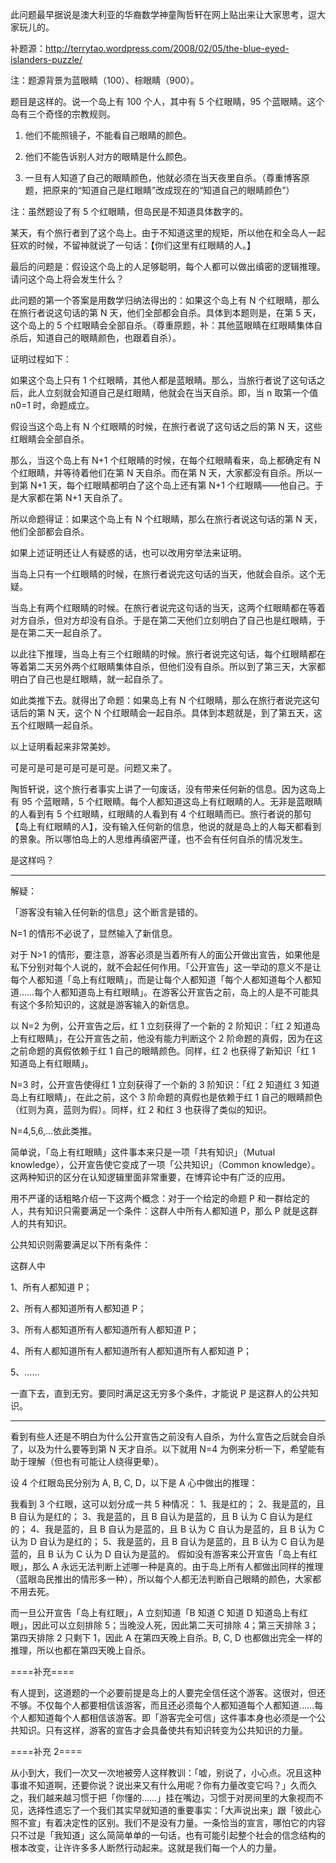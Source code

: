 此问题最早据说是澳大利亚的华裔数学神童陶哲轩在网上贴出来让大家思考，逗大家玩儿的。

补题源：http://terrytao.wordpress.com/2008/02/05/the-blue-eyed-islanders-puzzle/

注：题源背景为蓝眼睛（100）、棕眼睛（900）。

题目是这样的。说一个岛上有 100 个人，其中有 5 个红眼睛，95 个蓝眼睛。这个岛有三个奇怪的宗教规则。

1. 他们不能照镜子，不能看自己眼睛的颜色。

2. 他们不能告诉别人对方的眼睛是什么颜色。

3. 一旦有人知道了自己的眼睛颜色，他就必须在当天夜里自杀。（尊重博客原题，把原来的“知道自己是红眼睛”改成现在的“知道自己的眼睛颜色”）

注：虽然题设了有 5 个红眼睛，但岛民是不知道具体数字的。

某天，有个旅行者到了这个岛上。由于不知道这里的规矩，所以他在和全岛人一起狂欢的时候，不留神就说了一句话：【你们这里有红眼睛的人。】

最后的问题是：假设这个岛上的人足够聪明，每个人都可以做出缜密的逻辑推理。请问这个岛上将会发生什么？

此问题的第一个答案是用数学归纳法得出的：如果这个岛上有 N 个红眼睛，那么在旅行者说这句话的第 N 天，他们全部都会自杀。具体到本题则是，在第 5 天，这个岛上的 5 个红眼睛会全部自杀。（尊重原题，补：其他蓝眼睛在红眼睛集体自杀后，知道自己的眼睛颜色，也跟着自杀）。

证明过程如下：

如果这个岛上只有 1 个红眼睛，其他人都是蓝眼睛。那么，当旅行者说了这句话之后，此人立刻就会知道自己是红眼睛，他就会在当天自杀。即，当 n 取第一个值 n0=1 时，命题成立。

假设当这个岛上有 N 个红眼睛的时候，在旅行者说了这句话之后的第 N 天，这些红眼睛会全部自杀。

那么，当这个岛上有 N+1 个红眼睛的时候，在每个红眼睛看来，岛上都确定有 N 个红眼睛，并等待着他们在第 N 天自杀。而在第 N 天，大家都没有自杀。所以一到第 N+1 天，每个红眼睛都明白了这个岛上还有第 N+1 个红眼睛——他自己。于是大家都在第 N+1 天自杀了。

所以命题得证：如果这个岛上有 N 个红眼睛，那么在旅行者说这句话的第 N 天，他们全部都会自杀。

如果上述证明还让人有疑惑的话，也可以改用穷举法来证明。

当岛上只有一个红眼睛的时候，在旅行者说完这句话的当天，他就会自杀。这个无疑。

当岛上有两个红眼睛的时候。在旅行者说完这句话的当天，这两个红眼睛都在等着对方自杀，但对方却没有自杀。于是在第二天他们立刻明白了自己也是红眼睛，于是在第二天一起自杀了。

以此往下推理，当岛上有三个红眼睛的时候。旅行者说完这句话，每个红眼睛都在等着第二天另外两个红眼睛集体自杀，但他们没有自杀。所以到了第三天，大家都明白了自己也是红眼睛，就一起自杀了。

如此类推下去。就得出了命题：如果岛上有 N 个红眼睛，那么在旅行者说完这句话后的第 N 天，这个 N 个红眼睛会一起自杀。具体到本题就是，到了第五天，这五个红眼睛一起自杀。

以上证明看起来非常美妙。

可是可是可是可是可是可是。问题又来了。

陶哲轩说，这个旅行者事实上讲了一句废话，没有带来任何新的信息。因为这岛上有 95 个蓝眼睛，5 个红眼睛。每个人都知道这岛上有红眼睛的人。无非是蓝眼睛的人看到有 5 个红眼睛，红眼睛的人看到有 4 个红眼睛而已。旅行者说的那句【岛上有红眼睛的人】，没有输入任何新的信息，他说的就是岛上的人每天都看到的景象。所以哪怕岛上的人思维再缜密严谨，也不会有任何自杀的情况发生。

是这样吗？

---------

解疑：

「游客没有输入任何新的信息」这个断言是错的。

N=1 的情形不必说了，显然输入了新信息。

对于 N>1 的情形，要注意，游客必须是当着所有人的面公开做出宣告，如果他是私下分别对每个人说的，就不会起任何作用。「公开宣告」这一举动的意义不是让每个人都知道「岛上有红眼睛」，而是让每个人都知道「每个人都知道每个人都知道……每个人都知道岛上有红眼睛」。在游客公开宣告之前，岛上的人是不可能具有这个多阶知识的，这就是游客输入的新信息。

以 N=2 为例，公开宣告之后，红 1 立刻获得了一个新的 2 阶知识：「红 2 知道岛上有红眼睛」，在公开宣告之前，他没有能力判断这个 2 阶命题的真假，因为在这之前命题的真假依赖于红 1 自己的眼睛颜色。同样，红 2 也获得了新知识「红 1 知道岛上有红眼睛」。

N=3 时，公开宣告使得红 1 立刻获得了一个新的 3 阶知识：「红 2 知道红 3 知道岛上有红眼睛」，在此之前，这个 3 阶命题的真假也是依赖于红 1 自己的眼睛颜色（红则为真，蓝则为假）。同样，红 2 和红 3 也获得了类似的知识。

N=4,5,6,...依此类推。

简单说，「岛上有红眼睛」这件事本来只是一项「共有知识」（Mutual knowledge），公开宣告使它变成了一项「公共知识」（Common knowledge）。这两种知识的区分在认知逻辑里面非常重要，在博弈论中有广泛的应用。

用不严谨的话粗略介绍一下这两个概念：对于一个给定的命题 P 和一群给定的人，共有知识只需要满足一个条件：这群人中所有人都知道 P，那么 P 就是这群人的共有知识。

公共知识则需要满足以下所有条件：

这群人中

1、所有人都知道 P；

2、所有人都知道所有人都知道 P；

3、所有人都知道所有人都知道所有人都知道 P；

4、所有人都知道所有人都知道所有人都知道所有人都知道 P；

5、……

一直下去，直到无穷。要同时满足这无穷多个条件，才能说 P 是这群人的公共知识。

---------

看到有些人还是不明白为什么公开宣告之前没有人自杀，为什么宣告之后就会自杀了，以及为什么要等到第 N 天才自杀。以下就用 N=4 为例来分析一下，希望能有助于理解（但也有可能让人绕得更晕）。

设 4 个红眼岛民分别为 A, B, C, D，以下是 A 心中做出的推理：

我看到 3 个红眼，这可以划分成一共 5 种情况：
1、我是红的；
2、我是蓝的，且 B 自认为是红的；
3、我是蓝的，且 B 自认为是蓝的，且 B 认为 C 自认为是红的；
4、我是蓝的，且 B 自认为是蓝的，且 B 认为 C 自认为是蓝的，且 B 认为 C 认为 D 自认为是红的；
5、我是蓝的，且 B 自认为是蓝的，且 B 认为 C 自认为是蓝的，且 B 认为 C 认为 D 自认为是蓝的。
假如没有游客来公开宣告「岛上有红眼」，那么 A 永远无法判断上述哪一种是真的。由于岛上所有人都做出同样的推理（蓝眼岛民推出的情形多一种），所以每个人都无法判断自己眼睛的颜色，大家都不用去死。

而一旦公开宣告「岛上有红眼」，A 立刻知道「B 知道 C 知道 D 知道岛上有红眼」，因此可以立刻排除 5；当晚没人死，因此第二天可排除 4；第三天排除 3；第四天排除 2 只剩下 1，因此 A 在第四天晚上自杀。B, C, D 也都做出完全一样的推理，所以也都在第四天晚上自杀。

====补充====

有人提到，这道题的一个必要前提是岛上的人要完全信任这个游客。这很对，但还不够。不仅每个人都要相信该游客，而且还必须每个人都知道每个人都知道……每个人都知道每个人都相信该游客。即「游客完全可信」这件事本身也必须是一个公共知识。只有这样，游客的宣告才会具备使共有知识转变为公共知识的力量。

====补充 2====

从小到大，我们一次又一次地被旁人这样教训：「嘘，别说了，小心点。况且这种事谁不知道啊，还要你说？说出来又有什么用呢？你有力量改变它吗？」久而久之，我们越来越习惯于把「你懂的……」挂在嘴边，习惯于对房间里的大象视而不见，选择性遗忘了一个我们其实早就知道的重要事实：「大声说出来」跟「彼此心照不宣」有着决定性的区别。我们不是没有力量。一条恰当的宣言，哪怕它的内容只不过是「我知道」这么简简单单的一句话，也有可能引起整个社会的信念结构的根本改变，让许许多多人断然行动起来。这就是我们每一个人的力量。
